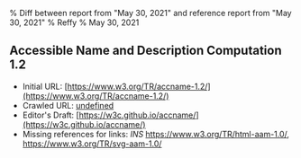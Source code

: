 % Diff between report from "May 30, 2021" and reference report from "May 30, 2021"
% Reffy
% May 30, 2021

## Accessible Name and Description Computation 1.2

- Initial URL: [https://www.w3.org/TR/accname-1.2/](https://www.w3.org/TR/accname-1.2/)
- Crawled URL: [undefined](undefined)
- Editor's Draft: [https://w3c.github.io/accname/](https://w3c.github.io/accname/)
- Missing references for links: *INS* https://www.w3.org/TR/html-aam-1.0/, https://www.w3.org/TR/svg-aam-1.0/


